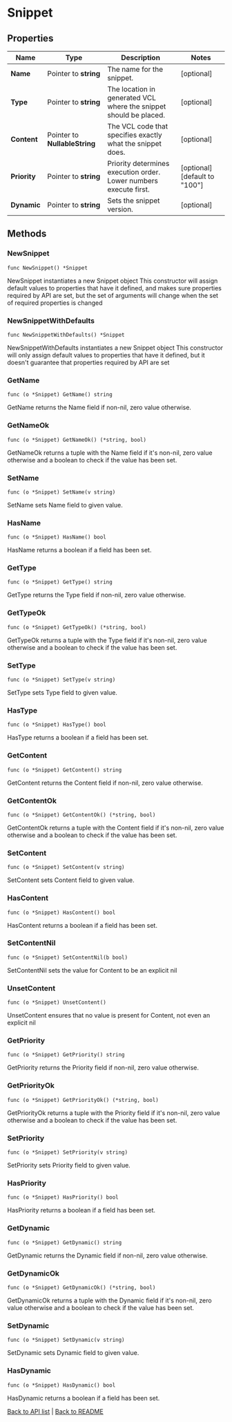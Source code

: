 # Snippet

## Properties

Name | Type | Description | Notes
------------ | ------------- | ------------- | -------------
**Name** | Pointer to **string** | The name for the snippet. | [optional] 
**Type** | Pointer to **string** | The location in generated VCL where the snippet should be placed. | [optional] 
**Content** | Pointer to **NullableString** | The VCL code that specifies exactly what the snippet does. | [optional] 
**Priority** | Pointer to **string** | Priority determines execution order. Lower numbers execute first. | [optional] [default to "100"]
**Dynamic** | Pointer to **string** | Sets the snippet version. | [optional] 

## Methods

### NewSnippet

`func NewSnippet() *Snippet`

NewSnippet instantiates a new Snippet object
This constructor will assign default values to properties that have it defined,
and makes sure properties required by API are set, but the set of arguments
will change when the set of required properties is changed

### NewSnippetWithDefaults

`func NewSnippetWithDefaults() *Snippet`

NewSnippetWithDefaults instantiates a new Snippet object
This constructor will only assign default values to properties that have it defined,
but it doesn't guarantee that properties required by API are set

### GetName

`func (o *Snippet) GetName() string`

GetName returns the Name field if non-nil, zero value otherwise.

### GetNameOk

`func (o *Snippet) GetNameOk() (*string, bool)`

GetNameOk returns a tuple with the Name field if it's non-nil, zero value otherwise
and a boolean to check if the value has been set.

### SetName

`func (o *Snippet) SetName(v string)`

SetName sets Name field to given value.

### HasName

`func (o *Snippet) HasName() bool`

HasName returns a boolean if a field has been set.

### GetType

`func (o *Snippet) GetType() string`

GetType returns the Type field if non-nil, zero value otherwise.

### GetTypeOk

`func (o *Snippet) GetTypeOk() (*string, bool)`

GetTypeOk returns a tuple with the Type field if it's non-nil, zero value otherwise
and a boolean to check if the value has been set.

### SetType

`func (o *Snippet) SetType(v string)`

SetType sets Type field to given value.

### HasType

`func (o *Snippet) HasType() bool`

HasType returns a boolean if a field has been set.

### GetContent

`func (o *Snippet) GetContent() string`

GetContent returns the Content field if non-nil, zero value otherwise.

### GetContentOk

`func (o *Snippet) GetContentOk() (*string, bool)`

GetContentOk returns a tuple with the Content field if it's non-nil, zero value otherwise
and a boolean to check if the value has been set.

### SetContent

`func (o *Snippet) SetContent(v string)`

SetContent sets Content field to given value.

### HasContent

`func (o *Snippet) HasContent() bool`

HasContent returns a boolean if a field has been set.

### SetContentNil

`func (o *Snippet) SetContentNil(b bool)`

 SetContentNil sets the value for Content to be an explicit nil

### UnsetContent
`func (o *Snippet) UnsetContent()`

UnsetContent ensures that no value is present for Content, not even an explicit nil
### GetPriority

`func (o *Snippet) GetPriority() string`

GetPriority returns the Priority field if non-nil, zero value otherwise.

### GetPriorityOk

`func (o *Snippet) GetPriorityOk() (*string, bool)`

GetPriorityOk returns a tuple with the Priority field if it's non-nil, zero value otherwise
and a boolean to check if the value has been set.

### SetPriority

`func (o *Snippet) SetPriority(v string)`

SetPriority sets Priority field to given value.

### HasPriority

`func (o *Snippet) HasPriority() bool`

HasPriority returns a boolean if a field has been set.

### GetDynamic

`func (o *Snippet) GetDynamic() string`

GetDynamic returns the Dynamic field if non-nil, zero value otherwise.

### GetDynamicOk

`func (o *Snippet) GetDynamicOk() (*string, bool)`

GetDynamicOk returns a tuple with the Dynamic field if it's non-nil, zero value otherwise
and a boolean to check if the value has been set.

### SetDynamic

`func (o *Snippet) SetDynamic(v string)`

SetDynamic sets Dynamic field to given value.

### HasDynamic

`func (o *Snippet) HasDynamic() bool`

HasDynamic returns a boolean if a field has been set.


[Back to API list](../README.md#documentation-for-api-endpoints) | [Back to README](../README.md)
